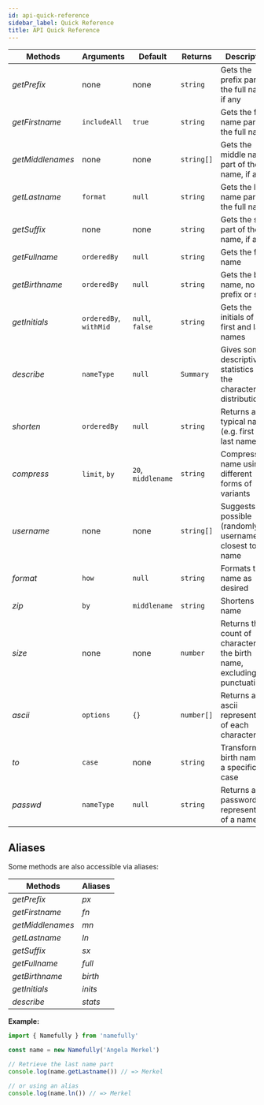 ```yaml
---
id: api-quick-reference
sidebar_label: Quick Reference
title: API Quick Reference
---
```


| Methods | Arguments | Default | Returns | Description |
|---|---|---|---|---|
|*getPrefix*|none|none|`string`|Gets the prefix part of the full name, if any|
|*getFirstname*|`includeAll`|`true`|`string`|Gets the first name part of the full name|
|*getMiddlenames*|none|none|`string[]`|Gets the middle name part of the full name, if any|
|*getLastname*|`format`|`null`|`string`|Gets the last name part of the full name|
|*getSuffix*|none|none|`string`|Gets the suffix part of the full name, if any|
|*getFullname*|`orderedBy`|`null`|`string`|Gets the full name|
|*getBirthname*|`orderedBy`|`null`|`string`|Gets the birth name, no prefix or suffix|
|*getInitials*|`orderedBy`, `withMid`|`null`, `false`|`string`|Gets the initials of the first and last names|
|*describe*|`nameType`|`null`|`Summary`|Gives some descriptive statistics of the characters' distribution|
|*shorten*|`orderedBy`|`null`|`string`|Returns a typical name (e.g. first and last name)|
|*compress*|`limit`, `by`|`20`, `middlename`|`string`|Compresses a name using different forms of variants|
|*username*|none|none|`string[]`|Suggests possible (randomly) usernames closest to the name|
|*format*|`how`|`null`|`string`|Formats the name as desired|
|*zip*|`by`|`middlename`|`string`|Shortens a full name|
|*size*|none|none|`number`|Returns the count of characters of the birth name, excluding punctuations|
|*ascii*|`options`|`{}`|`number[]`|Returns an ascii representation of each characters|
|*to*|`case`|none|`string`|Transforms a birth name to a specific title case|
|*passwd*|`nameType`|`null`|`string`|Returns a password-like representation of a name|

## Aliases

Some methods are also accessible via aliases:

|Methods|Aliases|
|---|---|
|*getPrefix*|*px*|
|*getFirstname*|*fn*|
|*getMiddlenames*|*mn*|
|*getLastname*|*ln*|
|*getSuffix*|*sx*|
|*getFullname*|*full*|
|*getBirthname*|*birth*|
|*getInitials*|*inits*|
|*describe*|*stats*|

**Example:**

```ts
import { Namefully } from 'namefully'

const name = new Namefully('Angela Merkel')

// Retrieve the last name part
console.log(name.getLastname()) // => Merkel

// or using an alias
console.log(name.ln()) // => Merkel
```
